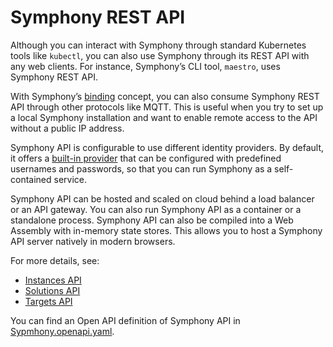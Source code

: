 # Symphony REST API

Although you can interact with Symphony through standard Kubernetes tools like `kubectl`, you can also use Symphony through its REST API with any web clients. For instance, Symphony’s CLI tool, `maestro`, uses Symphony REST API.

With Symphony’s [binding](../bindings/overview.md) concept, you can also consume Symphony REST API through other protocols like MQTT. This is useful when you try to set up a local Symphony installation and want to enable remote access to the API without a public IP address.

Symphony API is configurable to use different identity providers. By default, it offers a [built-in provider](../security/authentication.md) that can be configured with predefined usernames and passwords, so that you can run Symphony as a self-contained service.

Symphony API can be hosted and scaled on cloud behind a load balancer or an API gateway. You can also run Symphony API as a container or a standalone process. Symphony API can also be compiled into a Web Assembly with in-memory state stores. This allows you to host a Symphony API server natively in modern browsers.

For more details, see:

* [Instances API](./instances-api.md)
* [Solutions API](./solutions-api.md)
* [Targets API](./targets-api.md)

You can find an Open API definition of Symphony API in [Sypmhony.openapi.yaml](./Symphony.openapi.yaml).
